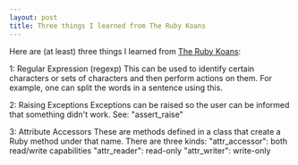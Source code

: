 ```yaml
---
layout: post
title: Three things I learned from The Ruby Koans
---
```


Here are (at least) three things I learned from [The Ruby Koans](http://rubykoans.com/):

1: Regular Expression (regexp)
This can be used to identify certain characters or sets of characters and then perform actions on them. For example, one can split the words in a sentence using this.

2: Raising Exceptions
Exceptions can be raised so the user can be informed that something didn't work. See: "assert_raise"

3: Attribute Accessors
These are methods defined in a class that create a Ruby method under that name. There are three kinds:
"attr_accessor": both read/write capabilities
"attr_reader": read-only
"attr_writer": write-only
